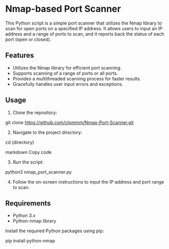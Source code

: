 # Nmap-based Port Scanner

This Python script is a simple port scanner that utilizes the Nmap library to scan for open ports on a specified IP address. It allows users to input an IP address and a range of ports to scan, and it reports back the status of each port (open or closed).

## Features

- Utilizes the Nmap library for efficient port scanning.
- Supports scanning of a range of ports or all ports.
- Provides a multithreaded scanning process for faster results.
- Gracefully handles user input errors and exceptions.

## Usage

1. Clone the repository:

git clone https://github.com/clommm/Nmap-Port-Scanner.git

2. Navigate to the project directory:

cd (directory)

markdown
Copy code

3. Run the script:

python3 nmap_port_scanner.py

4. Follow the on-screen instructions to input the IP address and port range to scan.

## Requirements

- Python 3.x
- Python-nmap library

Install the required Python packages using pip:

pip install python-nmap
